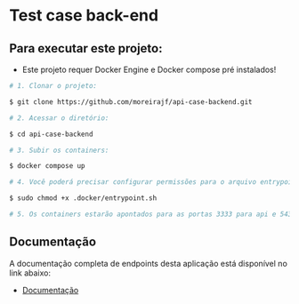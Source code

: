 # Test case back-end

## Para executar este projeto:

  - Este projeto requer Docker Engine e Docker compose pré instalados!

```bash
# 1. Clonar o projeto:

$ git clone https://github.com/moreirajf/api-case-backend.git

# 2. Acessar o diretório:

$ cd api-case-backend

# 3. Subir os containers:

$ docker compose up

# 4. Você poderá precisar configurar permissões para o arquivo entrypoint.sh:

$ sudo chmod +x .docker/entrypoint.sh

# 5. Os containers estarão apontados para as portas 3333 para api e 5432 para o banco de dados

```
    
## Documentação

A documentação completa de endpoints desta aplicação está disponível no link abaixo: 

  - [Documentação](https://moreirajf.github.io/case-back-end-api-doc/)
